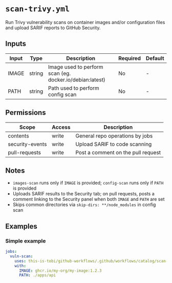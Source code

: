 # `scan-trivy.yml`

Run Trivy vulnerability scans on container images and/or configuration files and upload SARIF reports to GitHub Security.

## Inputs

| Input | Type   | Description                                              | Required | Default |
| ----- | ------ | -------------------------------------------------------- | -------- | ------- |
| IMAGE | string | Image used to perform scan (eg. docker.io/debian:latest) | No       | -       |
| PATH  | string | Path used to perform config scan                         | No       | -       |

## Permissions

| Scope           | Access | Description                        |
| --------------- | ------ | ---------------------------------- |
| contents        | write  | General repo operations by jobs    |
| security-events | write  | Upload SARIF to code scanning      |
| pull-requests   | write  | Post a comment on the pull request |

## Notes

- `images-scan` runs only if `IMAGE` is provided; `config-scan` runs only if `PATH` is provided
- Uploads SARIF results to the Security tab; on pull requests, posts a comment linking to the Security panel when both `IMAGE` and `PATH` are set
- Skips common directories via `skip-dirs: **/node_modules` in config scan

## Examples

### Simple example

```yaml
jobs:
  vuln-scan:
    uses: this-is-tobi/github-workflows/.github/workflows/catalog/scan-trivy.yml@main
    with:
      IMAGE: ghcr.io/my-org/my-image:1.2.3
      PATH: ./apps/api
```
